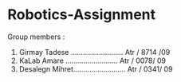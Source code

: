 # Robotics-Assignment




Group members :

1. Girmay Tadese ..........................                            Atr / 8714 /09
2. KaLab Amare   ..........................                            Atr /  0078/ 09
3. Desalegn Mihret..........................                           Atr  / 0341/  09
